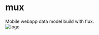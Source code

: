 mux
===========
Mobile webapp data model build with flux.
<br />
![logo](http://switer.qiniudn.com/mux-verti.png)
